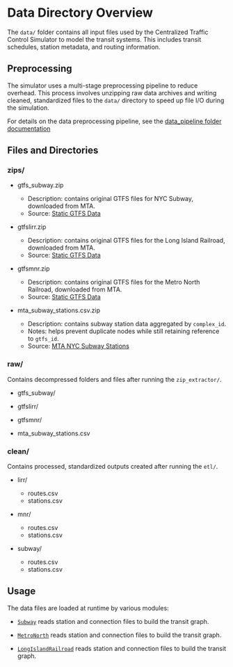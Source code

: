 # Data Directory Overview

The `data/` folder contains all input files used by the Centralized Traffic Control Simulator to model the transit systems. This includes transit schedules, station metadata, and routing information.

## Preprocessing

The simulator uses a multi-stage preprocessing pipeline to reduce overhead. This process involves unzipping raw data archives and writing cleaned, standardized files to the `data/` directory to speed up file I/O during the simulation.

For details on the data preprocessing pipeline, see the [data_pipeline folder documentation](../data_pipeline/DATA_PIPELINE.md)

## Files and Directories

### zips/
- gtfs_subway.zip
  - Description: contains original GTFS files for NYC Subway, downloaded from MTA.
  - Source: [Static GTFS Data](https://www.mta.info/developers)

- gtfslirr.zip
  - Description: contains original GTFS files for the Long Island Railroad, downloaded from MTA.
  - Source: [Static GTFS Data](https://www.mta.info/developers)
  
- gtfsmnr.zip
  - Description: contains original GTFS files for the Metro North Railroad, downloaded from MTA.
  - Source: [Static GTFS Data](https://www.mta.info/developers)
  
- mta_subway_stations.csv.zip
  - Description: contains subway station data aggregated by `complex_id`.
  - Notes: helps prevent duplicate nodes while still retaining reference to `gtfs_id`.
  - Source: [MTA NYC Subway Stations](https://data.ny.gov/Transportation/MTA-Subway-Stations/39hk-dx4f/about_data)

### raw/

Contains decompressed folders and files after running the `zip_extractor/`.

- gtfs_subway/

- gtfslirr/
  
- gtfsmnr/

- mta_subway_stations.csv

### clean/

Contains processed, standardized outputs created after running the `etl/`.

- lirr/
  - routes.csv
  - stations.csv
  
- mnr/
  - routes.csv
  - stations.csv

- subway/
  - routes.csv
  - stations.csv

## Usage

The data files are loaded at runtime by various modules:

- [`Subway`](/docs/subway.md) reads station and connection files to build the transit graph.
  
- [`MetroNorth`](/docs/metro_north.md) reads station and connection files to build the transit graph.
  
- [`LongIslandRailroad`](/docs/lirr.md) reads station and connection files to build the transit graph.